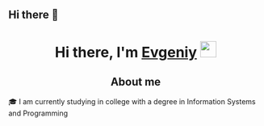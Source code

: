 <h2>Hi there 👋</h2>


<!-- **gurov-e/gurov-e** is a ✨ _special_ ✨ repository because its `README.md` (this file) appears on your GitHub profile.

Here are some ideas to get you started:

- 🔭 I’m currently working on ...
- 🌱 I’m currently learning ...
- 👯 I’m looking to collaborate on ...
- 🤔 I’m looking for help with ...
- 💬 Ask me about ...
- 📫 How to reach me: ...
- 😄 Pronouns: ...
- ⚡ Fun fact: ...
 -->

<div>
  <h1 align="center">Hi there, I'm <a href="https://vk.com/id175747978" target="_blank">Evgeniy</a>
  <img src="https://github.com/blackcater/blackcater/raw/main/images/Hi.gif" height="32"/></h1>
</div>

<h2 align="center">About me</h2>

🎓 I am currently studying in college with a degree in Information Systems and Programming
